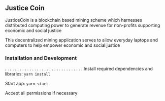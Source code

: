 ## Justice Coin

JusticeCoin is a blockchain based mining scheme which harnesses distributed computing power to generate revenue for non-profits supporting economic and social justice

This decentralized mining application serves to allow everyday laptops and computers to help empower economic and social justice

### Installation and Development
. . . . . . . . . . . . . . . . . . . . . . . . . . . . . . . .
Install required dependencies and libraries:
```yarn install```

Start app:
```yarn start```

Accept all permissions if necessary
